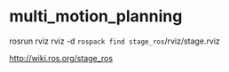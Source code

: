 # multi_motion_planning

rosrun rviz rviz -d `rospack find stage_ros`/rviz/stage.rviz

http://wiki.ros.org/stage_ros
